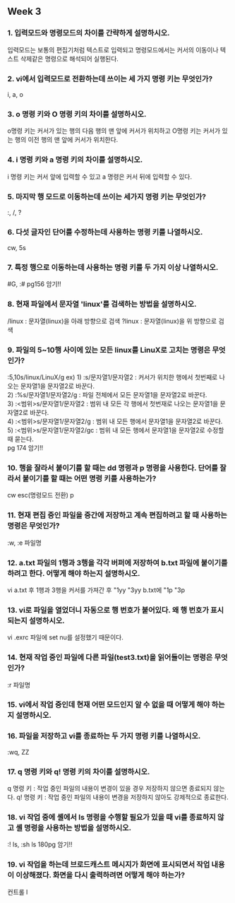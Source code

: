 ## Week 3 ##

### **1. 입력모드와 명령모드의 차이를 간략하게 설명하시오.** ###
입력모드는 보통의 편집기처럼 텍스트로 입력되고 명령모드에서는 커서의 이동이나 텍스트 삭제같은 명령으로 해석되어 실행된다.

### **2. vi에서 입력모드로 전환하는데 쓰이는 세 가지 명령 키는 무엇인가?** ###
i, a, o

### **3. o 명령 키와 O 명령 키의 차이를 설명하시오.** ###
o명령 키는 커서가 있는 행의 다음 행의 맨 앞에 커서가 위치하고 O명령 키는 커서가 있는 행의 이전 행의 맨 앞에 커서가 위치한다.

### **4. i 명령 키와 a 명령 키의 차이를 설명하시오.** ###
i 명령 키는 커서 앞에 입력할 수 있고 a 명령은 커서 뒤에 입력할 수 있다.

### **5. 마지막 행 모드로 이동하는데 쓰이는 세가지 명령 키는 무엇인가?** ###
:, /, ?

### **6. 다섯 글자인 단어를 수정하는데 사용하는 명령 키를 나열하시오.** ###
cw, 5s

### **7. 특정 행으로 이동하는데 사용하는 명령 키를 두 가지 이상 나열하시오.** ###
#G, :#
pg156 암기!!  
### **8. 현재 파일에서 문자열 'linux'를 검색하는 방법을 설명하시오.** ###
/linux : 문자열(linux)을 아래 방향으로 검색
?linux : 문자열(linux)을 위 방향으로 검색

### **9. 파일의 5~10행 사이에 있는 모든 linux를 LinuX로 고치는 명령은 무엇인가?** ###
:5,10s/linux/LinuX/g
ex) 1) :s/문자열1/문자열2 : 커서가 위치한 행에서 첫번째로 나오는 문자열1을 문자열2로 바꾼다.  
    2) :%s/문자열1/문자열2/g : 파일 전체에서 모든 문자열1을 문자열2로 바꾼다.  
    3) :<범위>s/문자열1/문자열2 : 범위 내 모든 각 행에서 첫번재로 나오는 문자열1을 문자열2로 바꾼다.  
    4) :<범위>s/문자열1/문자열2/g : 범위 내 모든 행에서 문자열1을 문자열2로 바꾼다.  
    5) :<범위>s/문자열1/문자열2/gc : 범위 내 모든 행에서 문자열1을 문자열2로 수정할 때 묻는다.  
    pg 174 암기!!  
### **10. 행을 잘라서 붙이기를 할 때는 dd 명령과 p 명령을 사용한다. 단어를 잘라서 붙이기를 할 때는 어떤 명령 키를 사용하는가?** ###
cw esc(명령모드 전환) p

### **11. 현재 편집 중인 파일을 중간에 저장하고 계속 편집하려고 할 때 사용하는 명령은 무엇인가?** ###
:w, :e 파일명
### **12. a.txt 파일의 1행과 3행을 각각 버퍼에 저장하여 b.txt 파일에 붙이기를 하려고 한다. 어떻게 해야 하는지 설명하시오.** ###
vi a.txt 후 1행과 3행을 커서를 가져간 후 "1yy "3yy b.txt에 "1p "3p
### **13. vi로 파일을 열었더니 자동으로 행 번호가 붙어있다. 왜 행 번호가 표시되는지 설명하시오.** ###
vi .exrc 파일에 set nu를 설정했기 때문이다.

### **14. 현재 작업 중인 파일에 다른 파일(test3.txt)을 읽어들이는 명령은 무엇인가?** ###
:r 파일명
### **15. vi에서 작업 중인데 현재 어떤 모드인지 알 수 없을 때 어떻게 해야 하는지 설명하시오.** ###

### **16. 파일을 저장하고 vi를 종료하는 두 가지 명령 키를 나열하시오.** ###
:wq, ZZ

### **17. q 명령 키와 q! 명령 키의 차이를 설명하시오.** ###
q 명령 키 : 작업 중인 파일의 내용이 변경이 있을 경우 저장하지 않으면 종료되지 않는다.
q! 명령 키 : 작업 중인 파일의 내용이 변경을 저장하지 않아도 강제적으로 종료한다.

### **18. vi 작업 중에 셸에서 ls 명령을 수행할 필요가 있을 때 vi를 종료하지 않고 셸 명령을 사용하는 방법을 설명하시오.** ###
:! ls, :sh ls
180pg 암기!!  
### **19. vi 작업을 하는데 브로드캐스트 메시지가 화면에 표시되면서 작업 내용이 이상해졌다. 화면을 다시 출력하려면 어떻게 해야 하는가?** ###
컨트롤 l
